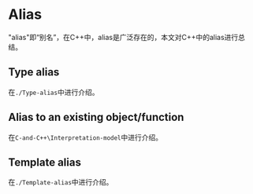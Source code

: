 # Alias

"alias"即“别名”，在C++中，alias是广泛存在的，本文对C++中的alias进行总结。

## Type alias

在`./Type-alias`中进行介绍。

## Alias to an existing object/function

在`C-and-C++\Interpretation-model`中进行介绍。

## Template alias

在`./Template-alias`中进行介绍。